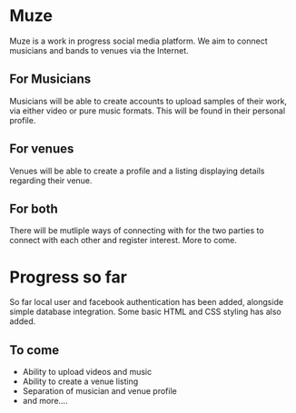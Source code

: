 # Muze

  Muze is a work in progress social media platform. We aim to connect musicians and bands to venues via the Internet.

## For Musicians

  Musicians will be able to create accounts to upload samples of their work, via either video or pure music formats. This will be found in their personal profile.

## For venues

  Venues will be able to create a profile and a listing displaying details regarding their venue.

## For both

  There will be mutliple ways of connecting with for the two parties to connect with each other and register interest. More to come.

# Progress so far

  So far local user and facebook authentication has been added, alongside simple database integration. Some basic HTML and CSS styling has also added.

## To come

* Ability to upload videos and music
* Ability to create a venue listing
* Separation of musician and venue profile
* and more....
